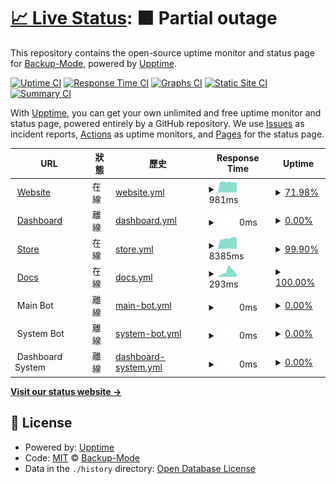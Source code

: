 # [📈 Live Status](https://uptime.backupmode.xyz): <!--live status--> **🟧 Partial outage**

This repository contains the open-source uptime monitor and status page for [Backup-Mode](https://backupmode.xyz/), powered by [Upptime](https://github.com/upptime/upptime).

[![Uptime CI](https://github.com/Backup-Mode/upptime/workflows/Uptime%20CI/badge.svg)](https://github.com/Backup-Mode/upptime/actions?query=workflow%3A%22Uptime+CI%22)
[![Response Time CI](https://github.com/Backup-Mode/upptime/workflows/Response%20Time%20CI/badge.svg)](https://github.com/Backup-Mode/upptime/actions?query=workflow%3A%22Response+Time+CI%22)
[![Graphs CI](https://github.com/Backup-Mode/upptime/workflows/Graphs%20CI/badge.svg)](https://github.com/Backup-Mode/upptime/actions?query=workflow%3A%22Graphs+CI%22)
[![Static Site CI](https://github.com/Backup-Mode/upptime/workflows/Static%20Site%20CI/badge.svg)](https://github.com/Backup-Mode/upptime/actions?query=workflow%3A%22Static+Site+CI%22)
[![Summary CI](https://github.com/Backup-Mode/upptime/workflows/Summary%20CI/badge.svg)](https://github.com/Backup-Mode/upptime/actions?query=workflow%3A%22Summary+CI%22)

With [Upptime](https://upptime.js.org), you can get your own unlimited and free uptime monitor and status page, powered entirely by a GitHub repository. We use [Issues](https://github.com/Backup-Mode/upptime/issues) as incident reports, [Actions](https://github.com/Backup-Mode/upptime/actions) as uptime monitors, and [Pages](https://uptime.backupmode.xyz) for the status page.

<!--start: status pages-->
<!-- This summary is generated by Upptime (https://github.com/upptime/upptime) -->
<!-- Do not edit this manually, your changes will be overwritten -->
<!-- prettier-ignore -->
| URL | 狀態 | 歷史 | Response Time | Uptime |
| --- | ------ | ------- | ------------- | ------ |
| <img alt="" src="https://icons.duckduckgo.com/ip3/backupmode.xyz.ico" height="13"> [Website](https://backupmode.xyz/) | 在線 | [website.yml](https://github.com/Backup-Mode/uptime/commits/HEAD/history/website.yml) | <details><summary><img alt="Response time graph" src="./graphs/website/response-time-week.png" height="20"> 981ms</summary><br><a href="https://uptime.backupmode.xyz/history/website"><img alt="Response time 803" src="https://img.shields.io/endpoint?url=https%3A%2F%2Fraw.githubusercontent.com%2FBackup-Mode%2Fuptime%2FHEAD%2Fapi%2Fwebsite%2Fresponse-time.json"></a><br><a href="https://uptime.backupmode.xyz/history/website"><img alt="24-hour response time 942" src="https://img.shields.io/endpoint?url=https%3A%2F%2Fraw.githubusercontent.com%2FBackup-Mode%2Fuptime%2FHEAD%2Fapi%2Fwebsite%2Fresponse-time-day.json"></a><br><a href="https://uptime.backupmode.xyz/history/website"><img alt="7-day response time 981" src="https://img.shields.io/endpoint?url=https%3A%2F%2Fraw.githubusercontent.com%2FBackup-Mode%2Fuptime%2FHEAD%2Fapi%2Fwebsite%2Fresponse-time-week.json"></a><br><a href="https://uptime.backupmode.xyz/history/website"><img alt="30-day response time 904" src="https://img.shields.io/endpoint?url=https%3A%2F%2Fraw.githubusercontent.com%2FBackup-Mode%2Fuptime%2FHEAD%2Fapi%2Fwebsite%2Fresponse-time-month.json"></a><br><a href="https://uptime.backupmode.xyz/history/website"><img alt="1-year response time 803" src="https://img.shields.io/endpoint?url=https%3A%2F%2Fraw.githubusercontent.com%2FBackup-Mode%2Fuptime%2FHEAD%2Fapi%2Fwebsite%2Fresponse-time-year.json"></a></details> | <details><summary><a href="https://uptime.backupmode.xyz/history/website">71.98%</a></summary><a href="https://uptime.backupmode.xyz/history/website"><img alt="All-time uptime 95.90%" src="https://img.shields.io/endpoint?url=https%3A%2F%2Fraw.githubusercontent.com%2FBackup-Mode%2Fuptime%2FHEAD%2Fapi%2Fwebsite%2Fuptime.json"></a><br><a href="https://uptime.backupmode.xyz/history/website"><img alt="24-hour uptime 99.79%" src="https://img.shields.io/endpoint?url=https%3A%2F%2Fraw.githubusercontent.com%2FBackup-Mode%2Fuptime%2FHEAD%2Fapi%2Fwebsite%2Fuptime-day.json"></a><br><a href="https://uptime.backupmode.xyz/history/website"><img alt="7-day uptime 71.98%" src="https://img.shields.io/endpoint?url=https%3A%2F%2Fraw.githubusercontent.com%2FBackup-Mode%2Fuptime%2FHEAD%2Fapi%2Fwebsite%2Fuptime-week.json"></a><br><a href="https://uptime.backupmode.xyz/history/website"><img alt="30-day uptime 93.23%" src="https://img.shields.io/endpoint?url=https%3A%2F%2Fraw.githubusercontent.com%2FBackup-Mode%2Fuptime%2FHEAD%2Fapi%2Fwebsite%2Fuptime-month.json"></a><br><a href="https://uptime.backupmode.xyz/history/website"><img alt="1-year uptime 95.90%" src="https://img.shields.io/endpoint?url=https%3A%2F%2Fraw.githubusercontent.com%2FBackup-Mode%2Fuptime%2FHEAD%2Fapi%2Fwebsite%2Fuptime-year.json"></a></details>
| <img alt="" src="https://icons.duckduckgo.com/ip3/dash.backupmode.xyz.ico" height="13"> [Dashboard](https://dash.backupmode.xyz/) | 離線 | [dashboard.yml](https://github.com/Backup-Mode/uptime/commits/HEAD/history/dashboard.yml) | <details><summary><img alt="Response time graph" src="./graphs/dashboard/response-time-week.png" height="20"> 0ms</summary><br><a href="https://uptime.backupmode.xyz/history/dashboard"><img alt="Response time 1310" src="https://img.shields.io/endpoint?url=https%3A%2F%2Fraw.githubusercontent.com%2FBackup-Mode%2Fuptime%2FHEAD%2Fapi%2Fdashboard%2Fresponse-time.json"></a><br><a href="https://uptime.backupmode.xyz/history/dashboard"><img alt="24-hour response time 0" src="https://img.shields.io/endpoint?url=https%3A%2F%2Fraw.githubusercontent.com%2FBackup-Mode%2Fuptime%2FHEAD%2Fapi%2Fdashboard%2Fresponse-time-day.json"></a><br><a href="https://uptime.backupmode.xyz/history/dashboard"><img alt="7-day response time 0" src="https://img.shields.io/endpoint?url=https%3A%2F%2Fraw.githubusercontent.com%2FBackup-Mode%2Fuptime%2FHEAD%2Fapi%2Fdashboard%2Fresponse-time-week.json"></a><br><a href="https://uptime.backupmode.xyz/history/dashboard"><img alt="30-day response time 1523" src="https://img.shields.io/endpoint?url=https%3A%2F%2Fraw.githubusercontent.com%2FBackup-Mode%2Fuptime%2FHEAD%2Fapi%2Fdashboard%2Fresponse-time-month.json"></a><br><a href="https://uptime.backupmode.xyz/history/dashboard"><img alt="1-year response time 1310" src="https://img.shields.io/endpoint?url=https%3A%2F%2Fraw.githubusercontent.com%2FBackup-Mode%2Fuptime%2FHEAD%2Fapi%2Fdashboard%2Fresponse-time-year.json"></a></details> | <details><summary><a href="https://uptime.backupmode.xyz/history/dashboard">0.00%</a></summary><a href="https://uptime.backupmode.xyz/history/dashboard"><img alt="All-time uptime 46.10%" src="https://img.shields.io/endpoint?url=https%3A%2F%2Fraw.githubusercontent.com%2FBackup-Mode%2Fuptime%2FHEAD%2Fapi%2Fdashboard%2Fuptime.json"></a><br><a href="https://uptime.backupmode.xyz/history/dashboard"><img alt="24-hour uptime 0.00%" src="https://img.shields.io/endpoint?url=https%3A%2F%2Fraw.githubusercontent.com%2FBackup-Mode%2Fuptime%2FHEAD%2Fapi%2Fdashboard%2Fuptime-day.json"></a><br><a href="https://uptime.backupmode.xyz/history/dashboard"><img alt="7-day uptime 0.00%" src="https://img.shields.io/endpoint?url=https%3A%2F%2Fraw.githubusercontent.com%2FBackup-Mode%2Fuptime%2FHEAD%2Fapi%2Fdashboard%2Fuptime-week.json"></a><br><a href="https://uptime.backupmode.xyz/history/dashboard"><img alt="30-day uptime 18.97%" src="https://img.shields.io/endpoint?url=https%3A%2F%2Fraw.githubusercontent.com%2FBackup-Mode%2Fuptime%2FHEAD%2Fapi%2Fdashboard%2Fuptime-month.json"></a><br><a href="https://uptime.backupmode.xyz/history/dashboard"><img alt="1-year uptime 46.10%" src="https://img.shields.io/endpoint?url=https%3A%2F%2Fraw.githubusercontent.com%2FBackup-Mode%2Fuptime%2FHEAD%2Fapi%2Fdashboard%2Fuptime-year.json"></a></details>
| <img alt="" src="https://icons.duckduckgo.com/ip3/store.backupmode.xyz.ico" height="13"> [Store](https://store.backupmode.xyz/) | 在線 | [store.yml](https://github.com/Backup-Mode/uptime/commits/HEAD/history/store.yml) | <details><summary><img alt="Response time graph" src="./graphs/store/response-time-week.png" height="20"> 8385ms</summary><br><a href="https://uptime.backupmode.xyz/history/store"><img alt="Response time 9696" src="https://img.shields.io/endpoint?url=https%3A%2F%2Fraw.githubusercontent.com%2FBackup-Mode%2Fuptime%2FHEAD%2Fapi%2Fstore%2Fresponse-time.json"></a><br><a href="https://uptime.backupmode.xyz/history/store"><img alt="24-hour response time 16535" src="https://img.shields.io/endpoint?url=https%3A%2F%2Fraw.githubusercontent.com%2FBackup-Mode%2Fuptime%2FHEAD%2Fapi%2Fstore%2Fresponse-time-day.json"></a><br><a href="https://uptime.backupmode.xyz/history/store"><img alt="7-day response time 8385" src="https://img.shields.io/endpoint?url=https%3A%2F%2Fraw.githubusercontent.com%2FBackup-Mode%2Fuptime%2FHEAD%2Fapi%2Fstore%2Fresponse-time-week.json"></a><br><a href="https://uptime.backupmode.xyz/history/store"><img alt="30-day response time 8808" src="https://img.shields.io/endpoint?url=https%3A%2F%2Fraw.githubusercontent.com%2FBackup-Mode%2Fuptime%2FHEAD%2Fapi%2Fstore%2Fresponse-time-month.json"></a><br><a href="https://uptime.backupmode.xyz/history/store"><img alt="1-year response time 9696" src="https://img.shields.io/endpoint?url=https%3A%2F%2Fraw.githubusercontent.com%2FBackup-Mode%2Fuptime%2FHEAD%2Fapi%2Fstore%2Fresponse-time-year.json"></a></details> | <details><summary><a href="https://uptime.backupmode.xyz/history/store">99.90%</a></summary><a href="https://uptime.backupmode.xyz/history/store"><img alt="All-time uptime 98.35%" src="https://img.shields.io/endpoint?url=https%3A%2F%2Fraw.githubusercontent.com%2FBackup-Mode%2Fuptime%2FHEAD%2Fapi%2Fstore%2Fuptime.json"></a><br><a href="https://uptime.backupmode.xyz/history/store"><img alt="24-hour uptime 99.31%" src="https://img.shields.io/endpoint?url=https%3A%2F%2Fraw.githubusercontent.com%2FBackup-Mode%2Fuptime%2FHEAD%2Fapi%2Fstore%2Fuptime-day.json"></a><br><a href="https://uptime.backupmode.xyz/history/store"><img alt="7-day uptime 99.90%" src="https://img.shields.io/endpoint?url=https%3A%2F%2Fraw.githubusercontent.com%2FBackup-Mode%2Fuptime%2FHEAD%2Fapi%2Fstore%2Fuptime-week.json"></a><br><a href="https://uptime.backupmode.xyz/history/store"><img alt="30-day uptime 98.11%" src="https://img.shields.io/endpoint?url=https%3A%2F%2Fraw.githubusercontent.com%2FBackup-Mode%2Fuptime%2FHEAD%2Fapi%2Fstore%2Fuptime-month.json"></a><br><a href="https://uptime.backupmode.xyz/history/store"><img alt="1-year uptime 98.35%" src="https://img.shields.io/endpoint?url=https%3A%2F%2Fraw.githubusercontent.com%2FBackup-Mode%2Fuptime%2FHEAD%2Fapi%2Fstore%2Fuptime-year.json"></a></details>
| <img alt="" src="https://icons.duckduckgo.com/ip3/docs.backupmode.xyz.ico" height="13"> [Docs](https://docs.backupmode.xyz/) | 在線 | [docs.yml](https://github.com/Backup-Mode/uptime/commits/HEAD/history/docs.yml) | <details><summary><img alt="Response time graph" src="./graphs/docs/response-time-week.png" height="20"> 293ms</summary><br><a href="https://uptime.backupmode.xyz/history/docs"><img alt="Response time 364" src="https://img.shields.io/endpoint?url=https%3A%2F%2Fraw.githubusercontent.com%2FBackup-Mode%2Fuptime%2FHEAD%2Fapi%2Fdocs%2Fresponse-time.json"></a><br><a href="https://uptime.backupmode.xyz/history/docs"><img alt="24-hour response time 135" src="https://img.shields.io/endpoint?url=https%3A%2F%2Fraw.githubusercontent.com%2FBackup-Mode%2Fuptime%2FHEAD%2Fapi%2Fdocs%2Fresponse-time-day.json"></a><br><a href="https://uptime.backupmode.xyz/history/docs"><img alt="7-day response time 293" src="https://img.shields.io/endpoint?url=https%3A%2F%2Fraw.githubusercontent.com%2FBackup-Mode%2Fuptime%2FHEAD%2Fapi%2Fdocs%2Fresponse-time-week.json"></a><br><a href="https://uptime.backupmode.xyz/history/docs"><img alt="30-day response time 256" src="https://img.shields.io/endpoint?url=https%3A%2F%2Fraw.githubusercontent.com%2FBackup-Mode%2Fuptime%2FHEAD%2Fapi%2Fdocs%2Fresponse-time-month.json"></a><br><a href="https://uptime.backupmode.xyz/history/docs"><img alt="1-year response time 364" src="https://img.shields.io/endpoint?url=https%3A%2F%2Fraw.githubusercontent.com%2FBackup-Mode%2Fuptime%2FHEAD%2Fapi%2Fdocs%2Fresponse-time-year.json"></a></details> | <details><summary><a href="https://uptime.backupmode.xyz/history/docs">100.00%</a></summary><a href="https://uptime.backupmode.xyz/history/docs"><img alt="All-time uptime 99.97%" src="https://img.shields.io/endpoint?url=https%3A%2F%2Fraw.githubusercontent.com%2FBackup-Mode%2Fuptime%2FHEAD%2Fapi%2Fdocs%2Fuptime.json"></a><br><a href="https://uptime.backupmode.xyz/history/docs"><img alt="24-hour uptime 100.00%" src="https://img.shields.io/endpoint?url=https%3A%2F%2Fraw.githubusercontent.com%2FBackup-Mode%2Fuptime%2FHEAD%2Fapi%2Fdocs%2Fuptime-day.json"></a><br><a href="https://uptime.backupmode.xyz/history/docs"><img alt="7-day uptime 100.00%" src="https://img.shields.io/endpoint?url=https%3A%2F%2Fraw.githubusercontent.com%2FBackup-Mode%2Fuptime%2FHEAD%2Fapi%2Fdocs%2Fuptime-week.json"></a><br><a href="https://uptime.backupmode.xyz/history/docs"><img alt="30-day uptime 99.95%" src="https://img.shields.io/endpoint?url=https%3A%2F%2Fraw.githubusercontent.com%2FBackup-Mode%2Fuptime%2FHEAD%2Fapi%2Fdocs%2Fuptime-month.json"></a><br><a href="https://uptime.backupmode.xyz/history/docs"><img alt="1-year uptime 99.97%" src="https://img.shields.io/endpoint?url=https%3A%2F%2Fraw.githubusercontent.com%2FBackup-Mode%2Fuptime%2FHEAD%2Fapi%2Fdocs%2Fuptime-year.json"></a></details>
| <img alt="" src="https://icons.duckduckgo.com/ip3/null.ico" height="13"> Main Bot | 離線 | [main-bot.yml](https://github.com/Backup-Mode/uptime/commits/HEAD/history/main-bot.yml) | <details><summary><img alt="Response time graph" src="./graphs/main-bot/response-time-week.png" height="20"> 0ms</summary><br><a href="https://uptime.backupmode.xyz/history/main-bot"><img alt="Response time 227" src="https://img.shields.io/endpoint?url=https%3A%2F%2Fraw.githubusercontent.com%2FBackup-Mode%2Fuptime%2FHEAD%2Fapi%2Fmain-bot%2Fresponse-time.json"></a><br><a href="https://uptime.backupmode.xyz/history/main-bot"><img alt="24-hour response time 0" src="https://img.shields.io/endpoint?url=https%3A%2F%2Fraw.githubusercontent.com%2FBackup-Mode%2Fuptime%2FHEAD%2Fapi%2Fmain-bot%2Fresponse-time-day.json"></a><br><a href="https://uptime.backupmode.xyz/history/main-bot"><img alt="7-day response time 0" src="https://img.shields.io/endpoint?url=https%3A%2F%2Fraw.githubusercontent.com%2FBackup-Mode%2Fuptime%2FHEAD%2Fapi%2Fmain-bot%2Fresponse-time-week.json"></a><br><a href="https://uptime.backupmode.xyz/history/main-bot"><img alt="30-day response time 0" src="https://img.shields.io/endpoint?url=https%3A%2F%2Fraw.githubusercontent.com%2FBackup-Mode%2Fuptime%2FHEAD%2Fapi%2Fmain-bot%2Fresponse-time-month.json"></a><br><a href="https://uptime.backupmode.xyz/history/main-bot"><img alt="1-year response time 227" src="https://img.shields.io/endpoint?url=https%3A%2F%2Fraw.githubusercontent.com%2FBackup-Mode%2Fuptime%2FHEAD%2Fapi%2Fmain-bot%2Fresponse-time-year.json"></a></details> | <details><summary><a href="https://uptime.backupmode.xyz/history/main-bot">0.00%</a></summary><a href="https://uptime.backupmode.xyz/history/main-bot"><img alt="All-time uptime 16.80%" src="https://img.shields.io/endpoint?url=https%3A%2F%2Fraw.githubusercontent.com%2FBackup-Mode%2Fuptime%2FHEAD%2Fapi%2Fmain-bot%2Fuptime.json"></a><br><a href="https://uptime.backupmode.xyz/history/main-bot"><img alt="24-hour uptime 0.00%" src="https://img.shields.io/endpoint?url=https%3A%2F%2Fraw.githubusercontent.com%2FBackup-Mode%2Fuptime%2FHEAD%2Fapi%2Fmain-bot%2Fuptime-day.json"></a><br><a href="https://uptime.backupmode.xyz/history/main-bot"><img alt="7-day uptime 0.00%" src="https://img.shields.io/endpoint?url=https%3A%2F%2Fraw.githubusercontent.com%2FBackup-Mode%2Fuptime%2FHEAD%2Fapi%2Fmain-bot%2Fuptime-week.json"></a><br><a href="https://uptime.backupmode.xyz/history/main-bot"><img alt="30-day uptime 0.00%" src="https://img.shields.io/endpoint?url=https%3A%2F%2Fraw.githubusercontent.com%2FBackup-Mode%2Fuptime%2FHEAD%2Fapi%2Fmain-bot%2Fuptime-month.json"></a><br><a href="https://uptime.backupmode.xyz/history/main-bot"><img alt="1-year uptime 16.80%" src="https://img.shields.io/endpoint?url=https%3A%2F%2Fraw.githubusercontent.com%2FBackup-Mode%2Fuptime%2FHEAD%2Fapi%2Fmain-bot%2Fuptime-year.json"></a></details>
| <img alt="" src="https://icons.duckduckgo.com/ip3/null.ico" height="13"> System Bot | 離線 | [system-bot.yml](https://github.com/Backup-Mode/uptime/commits/HEAD/history/system-bot.yml) | <details><summary><img alt="Response time graph" src="./graphs/system-bot/response-time-week.png" height="20"> 0ms</summary><br><a href="https://uptime.backupmode.xyz/history/system-bot"><img alt="Response time 219" src="https://img.shields.io/endpoint?url=https%3A%2F%2Fraw.githubusercontent.com%2FBackup-Mode%2Fuptime%2FHEAD%2Fapi%2Fsystem-bot%2Fresponse-time.json"></a><br><a href="https://uptime.backupmode.xyz/history/system-bot"><img alt="24-hour response time 0" src="https://img.shields.io/endpoint?url=https%3A%2F%2Fraw.githubusercontent.com%2FBackup-Mode%2Fuptime%2FHEAD%2Fapi%2Fsystem-bot%2Fresponse-time-day.json"></a><br><a href="https://uptime.backupmode.xyz/history/system-bot"><img alt="7-day response time 0" src="https://img.shields.io/endpoint?url=https%3A%2F%2Fraw.githubusercontent.com%2FBackup-Mode%2Fuptime%2FHEAD%2Fapi%2Fsystem-bot%2Fresponse-time-week.json"></a><br><a href="https://uptime.backupmode.xyz/history/system-bot"><img alt="30-day response time 0" src="https://img.shields.io/endpoint?url=https%3A%2F%2Fraw.githubusercontent.com%2FBackup-Mode%2Fuptime%2FHEAD%2Fapi%2Fsystem-bot%2Fresponse-time-month.json"></a><br><a href="https://uptime.backupmode.xyz/history/system-bot"><img alt="1-year response time 219" src="https://img.shields.io/endpoint?url=https%3A%2F%2Fraw.githubusercontent.com%2FBackup-Mode%2Fuptime%2FHEAD%2Fapi%2Fsystem-bot%2Fresponse-time-year.json"></a></details> | <details><summary><a href="https://uptime.backupmode.xyz/history/system-bot">0.00%</a></summary><a href="https://uptime.backupmode.xyz/history/system-bot"><img alt="All-time uptime 34.58%" src="https://img.shields.io/endpoint?url=https%3A%2F%2Fraw.githubusercontent.com%2FBackup-Mode%2Fuptime%2FHEAD%2Fapi%2Fsystem-bot%2Fuptime.json"></a><br><a href="https://uptime.backupmode.xyz/history/system-bot"><img alt="24-hour uptime 0.00%" src="https://img.shields.io/endpoint?url=https%3A%2F%2Fraw.githubusercontent.com%2FBackup-Mode%2Fuptime%2FHEAD%2Fapi%2Fsystem-bot%2Fuptime-day.json"></a><br><a href="https://uptime.backupmode.xyz/history/system-bot"><img alt="7-day uptime 0.00%" src="https://img.shields.io/endpoint?url=https%3A%2F%2Fraw.githubusercontent.com%2FBackup-Mode%2Fuptime%2FHEAD%2Fapi%2Fsystem-bot%2Fuptime-week.json"></a><br><a href="https://uptime.backupmode.xyz/history/system-bot"><img alt="30-day uptime 0.00%" src="https://img.shields.io/endpoint?url=https%3A%2F%2Fraw.githubusercontent.com%2FBackup-Mode%2Fuptime%2FHEAD%2Fapi%2Fsystem-bot%2Fuptime-month.json"></a><br><a href="https://uptime.backupmode.xyz/history/system-bot"><img alt="1-year uptime 34.58%" src="https://img.shields.io/endpoint?url=https%3A%2F%2Fraw.githubusercontent.com%2FBackup-Mode%2Fuptime%2FHEAD%2Fapi%2Fsystem-bot%2Fuptime-year.json"></a></details>
| <img alt="" src="https://icons.duckduckgo.com/ip3/null.ico" height="13"> Dashboard System | 離線 | [dashboard-system.yml](https://github.com/Backup-Mode/uptime/commits/HEAD/history/dashboard-system.yml) | <details><summary><img alt="Response time graph" src="./graphs/dashboard-system/response-time-week.png" height="20"> 0ms</summary><br><a href="https://uptime.backupmode.xyz/history/dashboard-system"><img alt="Response time 211" src="https://img.shields.io/endpoint?url=https%3A%2F%2Fraw.githubusercontent.com%2FBackup-Mode%2Fuptime%2FHEAD%2Fapi%2Fdashboard-system%2Fresponse-time.json"></a><br><a href="https://uptime.backupmode.xyz/history/dashboard-system"><img alt="24-hour response time 0" src="https://img.shields.io/endpoint?url=https%3A%2F%2Fraw.githubusercontent.com%2FBackup-Mode%2Fuptime%2FHEAD%2Fapi%2Fdashboard-system%2Fresponse-time-day.json"></a><br><a href="https://uptime.backupmode.xyz/history/dashboard-system"><img alt="7-day response time 0" src="https://img.shields.io/endpoint?url=https%3A%2F%2Fraw.githubusercontent.com%2FBackup-Mode%2Fuptime%2FHEAD%2Fapi%2Fdashboard-system%2Fresponse-time-week.json"></a><br><a href="https://uptime.backupmode.xyz/history/dashboard-system"><img alt="30-day response time 0" src="https://img.shields.io/endpoint?url=https%3A%2F%2Fraw.githubusercontent.com%2FBackup-Mode%2Fuptime%2FHEAD%2Fapi%2Fdashboard-system%2Fresponse-time-month.json"></a><br><a href="https://uptime.backupmode.xyz/history/dashboard-system"><img alt="1-year response time 211" src="https://img.shields.io/endpoint?url=https%3A%2F%2Fraw.githubusercontent.com%2FBackup-Mode%2Fuptime%2FHEAD%2Fapi%2Fdashboard-system%2Fresponse-time-year.json"></a></details> | <details><summary><a href="https://uptime.backupmode.xyz/history/dashboard-system">0.00%</a></summary><a href="https://uptime.backupmode.xyz/history/dashboard-system"><img alt="All-time uptime 34.57%" src="https://img.shields.io/endpoint?url=https%3A%2F%2Fraw.githubusercontent.com%2FBackup-Mode%2Fuptime%2FHEAD%2Fapi%2Fdashboard-system%2Fuptime.json"></a><br><a href="https://uptime.backupmode.xyz/history/dashboard-system"><img alt="24-hour uptime 0.00%" src="https://img.shields.io/endpoint?url=https%3A%2F%2Fraw.githubusercontent.com%2FBackup-Mode%2Fuptime%2FHEAD%2Fapi%2Fdashboard-system%2Fuptime-day.json"></a><br><a href="https://uptime.backupmode.xyz/history/dashboard-system"><img alt="7-day uptime 0.00%" src="https://img.shields.io/endpoint?url=https%3A%2F%2Fraw.githubusercontent.com%2FBackup-Mode%2Fuptime%2FHEAD%2Fapi%2Fdashboard-system%2Fuptime-week.json"></a><br><a href="https://uptime.backupmode.xyz/history/dashboard-system"><img alt="30-day uptime 0.00%" src="https://img.shields.io/endpoint?url=https%3A%2F%2Fraw.githubusercontent.com%2FBackup-Mode%2Fuptime%2FHEAD%2Fapi%2Fdashboard-system%2Fuptime-month.json"></a><br><a href="https://uptime.backupmode.xyz/history/dashboard-system"><img alt="1-year uptime 34.57%" src="https://img.shields.io/endpoint?url=https%3A%2F%2Fraw.githubusercontent.com%2FBackup-Mode%2Fuptime%2FHEAD%2Fapi%2Fdashboard-system%2Fuptime-year.json"></a></details>

<!--end: status pages-->

[**Visit our status website →**](https://uptime.backupmode.xyz)

## 📄 License

- Powered by: [Upptime](https://github.com/upptime/upptime)
- Code: [MIT](./LICENSE) © [Backup-Mode](https://backupmode.xyz/)
- Data in the `./history` directory: [Open Database License](https://opendatacommons.org/licenses/odbl/1-0/)

